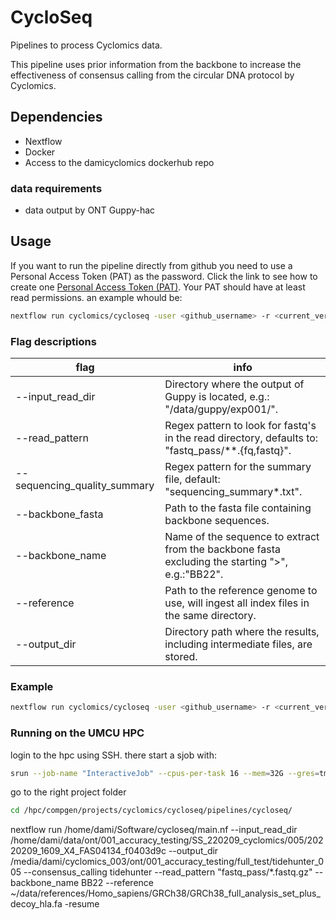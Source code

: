 # CycloSeq

Pipelines to process Cyclomics data.

This pipeline uses prior information from the backbone to increase the effectiveness of consensus calling from the circular DNA protocol by Cyclomics.  

## Dependencies

- Nextflow
- Docker
- Access to the damicyclomics dockerhub repo

### data requirements

- data output by ONT Guppy-hac

## Usage

If you want to run the pipeline directly from github you need to use a Personal Access Token (PAT) as the password. Click the link to see how to create one [Personal Access Token (PAT)](https://docs.github.com/en/authentication/keeping-your-account-and-data-secure/creating-a-personal-access-token). Your PAT should have at least read permissions.
an example whould be:

```bash
nextflow run cyclomics/cycloseq -user <github_username> -r <current_version> ...
```


### Flag descriptions

|flag                           | info  |
|-------------------------------|---|
|--input_read_dir               | Directory where the output of Guppy is located, e.g.: "/data/guppy/exp001/".|
|--read_pattern                 | Regex pattern to look for fastq's in the read directory, defaults to: "fastq_pass/**.{fq,fastq}".|
|--sequencing_quality_summary   | Regex pattern for the summary file, default: "sequencing_summary*.txt".|
|--backbone_fasta               | Path to the fasta file containing backbone sequences.|
|--backbone_name                | Name of the sequence to extract from the backbone fasta excluding the starting ">", e.g.:"BB22". |
|--reference | Path to the reference genome to use, will ingest all index files in the same directory.|
|--output_dir | Directory path where the results, including intermediate files, are stored. |

### Example

```bash
nextflow run cyclomics/cycloseq -user <github_username> -r <current_version> -resume --input_read_dir '/some/path' --read_pattern 'fastq_pass/*.fastq' --output_dir 'testing'
```

### Running on the UMCU HPC

login to the hpc using SSH. there start a sjob with:

```bash
srun --job-name "InteractiveJob" --cpus-per-task 16 --mem=32G --gres=tmpspace:450G --time 24:00:00 --pty bash
```

go to the right project folder

``` bash
cd /hpc/compgen/projects/cyclomics/cycloseq/pipelines/cycloseq/
```

nextflow run /home/dami/Software/cycloseq/main.nf --input_read_dir /home/dami/data/ont/001_accuracy_testing/SS_220209_cyclomics/005/20220209_1609_X4_FAS04134_f0403d9c --output_dir /media/dami/cyclomics_003/ont/001_accuracy_testing/full_test/tidehunter_005 --consensus_calling tidehunter --read_pattern "fastq_pass/*.fastq.gz" --backbone_name BB22 --reference ~/data/references/Homo_sapiens/GRCh38/GRCh38_full_analysis_set_plus_decoy_hla.fa -resume